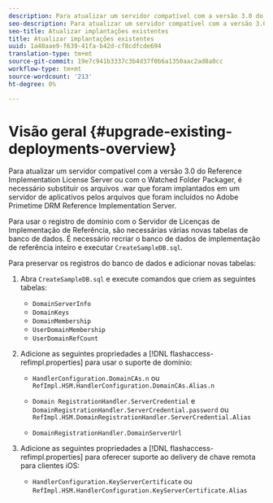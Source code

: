 ```yaml
---
description: Para atualizar um servidor compatível com a versão 3.0 do Reference Implementation License Server ou com o Watched Folder Packager, é necessário substituir os arquivos .war que foram implantados em um servidor de aplicativos pelos arquivos que foram incluídos no Adobe Primetime DRM Reference Implementation Server.
seo-description: Para atualizar um servidor compatível com a versão 3.0 do Reference Implementation License Server ou com o Watched Folder Packager, é necessário substituir os arquivos .war que foram implantados em um servidor de aplicativos pelos arquivos que foram incluídos no Adobe Primetime DRM Reference Implementation Server.
seo-title: Atualizar implantações existentes
title: Atualizar implantações existentes
uuid: 1a40aae9-f639-41fa-b42d-cf8cdfcde694
translation-type: tm+mt
source-git-commit: 19e7c941b3337c3b4d37f0b6a1350aac2ad8a0cc
workflow-type: tm+mt
source-wordcount: '213'
ht-degree: 0%

---
```



# Visão geral {#upgrade-existing-deployments-overview}

Para atualizar um servidor compatível com a versão 3.0 do Reference Implementation License Server ou com o Watched Folder Packager, é necessário substituir os arquivos .war que foram implantados em um servidor de aplicativos pelos arquivos que foram incluídos no Adobe Primetime DRM Reference Implementation Server.

Para usar o registro de domínio com o Servidor de Licenças de Implementação de Referência, são necessárias várias novas tabelas de banco de dados. É necessário recriar o banco de dados de implementação de referência inteiro e executar `CreateSampleDB.sql`.

Para preservar os registros do banco de dados e adicionar novas tabelas:

1. Abra `CreateSampleDB.sql` e execute comandos que criem as seguintes tabelas:

   * `DomainServerInfo`
   * `DomainKeys`
   * `DomainMembership`
   * `UserDomainMembership`
   * `UserDomainRefCount`

1. Adicione as seguintes propriedades a [!DNL flashaccess-refimpl.properties] para usar o suporte de domínio:

   * `HandlerConfiguration.DomainCAs.n` ou  `RefImpl.HSM.HandlerConfiguration.DomainCAs.Alias.n`

   * `Domain RegistrationHandler.ServerCredential` e  `DomainRegistrationHandler.ServerCredential.password` ou  `RefImpl.HSM.DomainRegistrationHandler.ServerCredential.Alias`

   * `DomainRegistrationHandler.DomainServerUrl`

1. Adicione as seguintes propriedades a [!DNL flashaccess-refimpl.properties] para oferecer suporte ao delivery de chave remota para clientes iOS:

   * `HandlerConfiguration.KeyServerCertificate` ou  `RefImpl.HSM.HandlerConfiguration.KeyServerCertificate.Alias`
